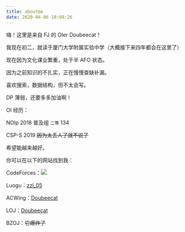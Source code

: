 ```yaml
---
title: aboutme
date: 2020-04-06 18:09:26
---
```


嗨！这里是来自 FJ 的 OIer Doubeecat！

我现在初二，就读于厦门大学附属实验中学（大概接下来四年都会在这里了）

现在因为文化课业繁重，处于半 AFO 状态。

因为之前知识的不扎实，正在慢慢查缺补漏。

喜欢搜索，数据结构，但不太会写。

DP 薄弱，还要多多加油啊！

OI 经历：

NOIp 2018 普及组 `二等` 134

CSP-S 2019 ~~因为太丢人了就不说了~~

希望能越来越好。

你可以在以下的网站找到我：

CodeForces：[![](<http://cfrating.ihcr.top/?user=zzlhasgirlfriend>)](<https://codeforces.ml/profile/zzlhasgirlfriend>)

Luogu：[zzl_05](<https://www.luogu.com.cn/user/105230>)

ACWing：[Doubeecat](<https://www.acwing.com/user/myspace/index/4949/>)

LOJ：[Doubeecat](<https://loj.ac/user/8794>)

BZOJ：~~它爆炸了~~

